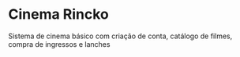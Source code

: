 # Cinema Rincko
Sistema de cinema básico com criação de conta, catálogo de filmes, compra de ingressos e lanches